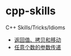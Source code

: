# cpp-skills
C++ Skills/Tricks/Idioms

* [返回值、拷贝和移动](https://github.com/mutouyun/cpp-skills/blob/master/01.return-value.md "01.return-value")
* [任意个数的参数传递](https://github.com/mutouyun/cpp-skills/blob/master/03.variable-parameter-list.md "03.variable-parameter-list.md")

